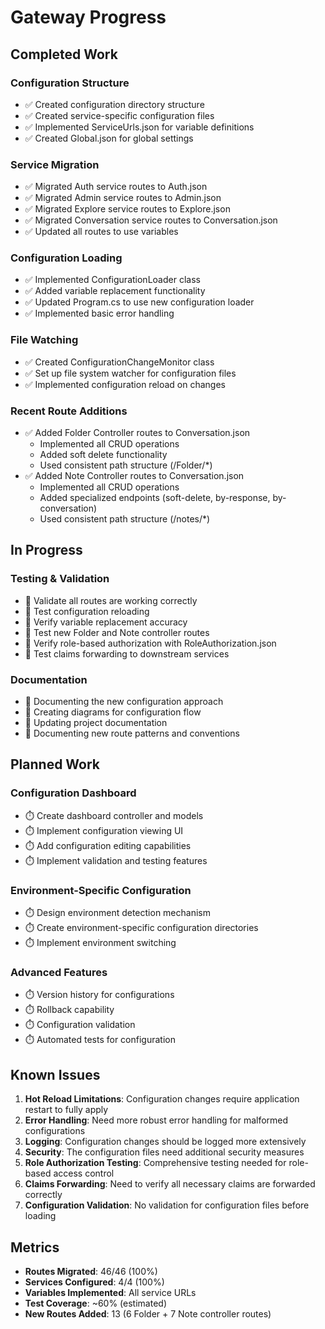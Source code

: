 # Gateway Progress

## Completed Work

### Configuration Structure
- ✅ Created configuration directory structure
- ✅ Created service-specific configuration files
- ✅ Implemented ServiceUrls.json for variable definitions
- ✅ Created Global.json for global settings

### Service Migration
- ✅ Migrated Auth service routes to Auth.json
- ✅ Migrated Admin service routes to Admin.json
- ✅ Migrated Explore service routes to Explore.json
- ✅ Migrated Conversation service routes to Conversation.json
- ✅ Updated all routes to use variables

### Configuration Loading
- ✅ Implemented ConfigurationLoader class
- ✅ Added variable replacement functionality
- ✅ Updated Program.cs to use new configuration loader
- ✅ Implemented basic error handling

### File Watching
- ✅ Created ConfigurationChangeMonitor class
- ✅ Set up file system watcher for configuration files
- ✅ Implemented configuration reload on changes

### Recent Route Additions
- ✅ Added Folder Controller routes to Conversation.json
  - Implemented all CRUD operations
  - Added soft delete functionality
  - Used consistent path structure (/Folder/*)
- ✅ Added Note Controller routes to Conversation.json
  - Implemented all CRUD operations
  - Added specialized endpoints (soft-delete, by-response, by-conversation)
  - Used consistent path structure (/notes/*)

## In Progress

### Testing & Validation
- 🔄 Validate all routes are working correctly
- 🔄 Test configuration reloading
- 🔄 Verify variable replacement accuracy
- 🔄 Test new Folder and Note controller routes
- 🔄 Verify role-based authorization with RoleAuthorization.json
- 🔄 Test claims forwarding to downstream services

### Documentation
- 🔄 Documenting the new configuration approach
- 🔄 Creating diagrams for configuration flow
- 🔄 Updating project documentation
- 🔄 Documenting new route patterns and conventions

## Planned Work

### Configuration Dashboard
- ⏱️ Create dashboard controller and models
- ⏱️ Implement configuration viewing UI
- ⏱️ Add configuration editing capabilities
- ⏱️ Implement validation and testing features

### Environment-Specific Configuration
- ⏱️ Design environment detection mechanism
- ⏱️ Create environment-specific configuration directories
- ⏱️ Implement environment switching

### Advanced Features
- ⏱️ Version history for configurations
- ⏱️ Rollback capability
- ⏱️ Configuration validation
- ⏱️ Automated tests for configuration

## Known Issues

1. **Hot Reload Limitations**: Configuration changes require application restart to fully apply
2. **Error Handling**: Need more robust error handling for malformed configurations
3. **Logging**: Configuration changes should be logged more extensively
4. **Security**: The configuration files need additional security measures
5. **Role Authorization Testing**: Comprehensive testing needed for role-based access control
6. **Claims Forwarding**: Need to verify all necessary claims are forwarded correctly
7. **Configuration Validation**: No validation for configuration files before loading

## Metrics
- **Routes Migrated**: 46/46 (100%)
- **Services Configured**: 4/4 (100%)
- **Variables Implemented**: All service URLs
- **Test Coverage**: ~60% (estimated)
- **New Routes Added**: 13 (6 Folder + 7 Note controller routes)